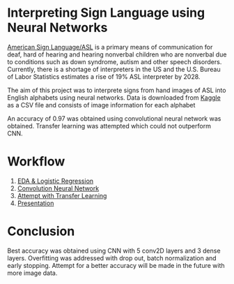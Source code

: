 # Interpreting Sign Language using Neural Networks

[American Sign Language/ASL](https://www.nidcd.nih.gov/health/american-sign-language) is a primary means of communication for deaf, hard of hearing and hearing nonverbal children who are nonverbal due to conditions such as down syndrome, autism and other speech disorders. Currently, there is a shortage of interpreters in the US and the U.S. Bureau of Labor Statistics estimates a rise of 19% ASL interpreter by 2028.

The aim of this project was to interprete signs from hand images of ASL into English alphabets using neural networks. Data is downloaded from [Kaggle](https://www.kaggle.com/datamunge/sign-language-mnist) as a CSV file and consists of image information for each alphabet 

An accuracy of 0.97 was obtained using convolutional neural network was obtained. Transfer learning was attempted which could not outperform CNN. 

# Workflow

1. [EDA & Logistic Regression](Final_submission/1)
2. [Convolution Neural Network](Final_submission/2) 
3. [Attempt with Transfer Learning](Final_submission/3) 
4. [Presentation](Final_submission/DeepLearningSlides.pdf)

# Conclusion

Best accuracy was obtained using CNN with 5 conv2D layers and 3 dense layers. Overfitting was addressed with drop out, batch normalization and early stopping. 
Attempt for a better accuracy will be made in the future with more image data. 








